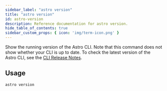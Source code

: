 ```yaml
---
sidebar_label: "astro version"
title: "astro version"
id: astro-version
description: Reference documentation for astro version.
hide_table_of_contents: true
sidebar_custom_props: { icon: 'img/term-icon.png' } 
---
```


Show the running version of the Astro CLI. Note that this command does not show whether your CLI is up to date. To check the latest version of the Astro CLI, see the [CLI Release Notes](cli/release-notes.md).

## Usage

```sh
astro version
```
